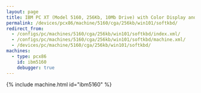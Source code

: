 ```yaml
---
layout: page
title: IBM PC XT (Model 5160, 256Kb, 10Mb Drive) with Color Display and Soft Keyboard running Windows 1.01
permalink: /devices/pcx86/machine/5160/cga/256kb/win101/softkbd/
redirect_from:
  - /configs/pc/machines/5160/cga/256kb/win101/softkbd/index.xml/
  - /configs/pc/machines/5160/cga/256kb/win101/softkbd/machine.xml/
  - /devices/pc/machine/5160/cga/256kb/win101/softkbd/
machines:
  - type: pcx86
    id: ibm5160
    debugger: true
---
```


{% include machine.html id="ibm5160" %}
